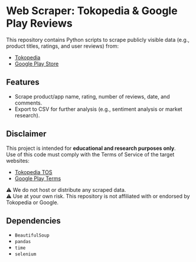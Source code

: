 # Web Scraper: Tokopedia & Google Play Reviews

This repository contains Python scripts to scrape publicly visible data (e.g., product titles, ratings, and user reviews) from:
- [Tokopedia](https://www.tokopedia.com/)
- [Google Play Store](https://play.google.com/)

## Features
- Scrape product/app name, rating, number of reviews, date, and comments.
- Export to CSV for further analysis (e.g., sentiment analysis or market research).

## Disclaimer
This project is intended for **educational and research purposes only**.  
Use of this code must comply with the Terms of Service of the target websites:
- [Tokopedia TOS](https://www.tokopedia.com/help/)
- [Google Play Terms](https://play.google.com/about/play-terms/)

⚠️ We do not host or distribute any scraped data.  
⚠️ Use at your own risk. This repository is not affiliated with or endorsed by Tokopedia or Google.

## Dependencies
- `BeautifulSoup`
- `pandas`
- `time`
- `selenium`
